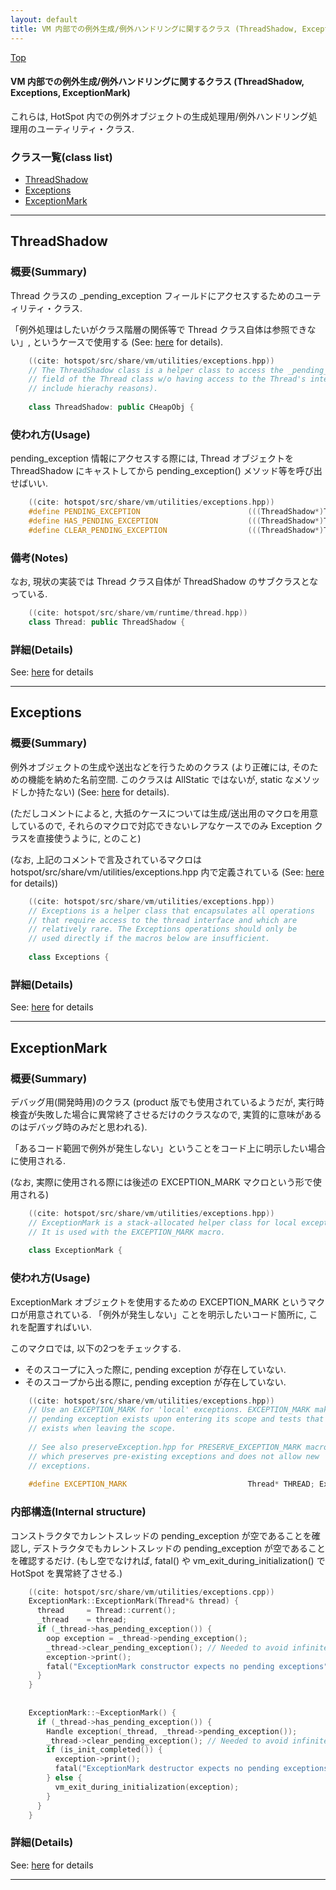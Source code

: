 ```yaml
---
layout: default
title: VM 内部での例外生成/例外ハンドリングに関するクラス (ThreadShadow, Exceptions, ExceptionMark)
---
```

[Top](../index.html)

#### VM 内部での例外生成/例外ハンドリングに関するクラス (ThreadShadow, Exceptions, ExceptionMark)

これらは, HotSpot 内での例外オブジェクトの生成処理用/例外ハンドリング処理用のユーティリティ・クラス.


### クラス一覧(class list)

  * [ThreadShadow](#noCMIfbhWV)
  * [Exceptions](#nozFIE46Ot)
  * [ExceptionMark](#nohNGCftiS)


---
## <a name="noCMIfbhWV" id="noCMIfbhWV">ThreadShadow</a>

### 概要(Summary)
Thread クラスの _pending_exception フィールドにアクセスするためのユーティリティ・クラス.

「例外処理はしたいがクラス階層の関係等で Thread クラス自体は参照できない」, というケースで使用する
(See: [here](no2114VSZ.html) for details).


```cpp
    ((cite: hotspot/src/share/vm/utilities/exceptions.hpp))
    // The ThreadShadow class is a helper class to access the _pending_exception
    // field of the Thread class w/o having access to the Thread's interface (for
    // include hierachy reasons).
    
    class ThreadShadow: public CHeapObj {
```

### 使われ方(Usage)
pending_exception 情報にアクセスする際には, 
Thread オブジェクトを ThreadShadow にキャストしてから
pending_exception() メソッド等を呼び出せばいい.


```cpp
    ((cite: hotspot/src/share/vm/utilities/exceptions.hpp))
    #define PENDING_EXCEPTION                        (((ThreadShadow*)THREAD)->pending_exception())
    #define HAS_PENDING_EXCEPTION                    (((ThreadShadow*)THREAD)->has_pending_exception())
    #define CLEAR_PENDING_EXCEPTION                  (((ThreadShadow*)THREAD)->clear_pending_exception())
```

### 備考(Notes)
なお, 現状の実装では Thread クラス自体が ThreadShadow のサブクラスとなっている.


```cpp
    ((cite: hotspot/src/share/vm/runtime/thread.hpp))
    class Thread: public ThreadShadow {
```




### 詳細(Details)
See: [here](../doxygen/classThreadShadow.html) for details

---
## <a name="nozFIE46Ot" id="nozFIE46Ot">Exceptions</a>

### 概要(Summary)
例外オブジェクトの生成や送出などを行うためのクラス
(より正確には, そのための機能を納めた名前空間. このクラスは AllStatic ではないが, static なメソッドしか持たない)
(See: [here](no2114VSZ.html) for details).

(ただしコメントによると, 
 大抵のケースについては生成/送出用のマクロを用意しているので, 
 それらのマクロで対応できないレアなケースでのみ 
 Exception クラスを直接使うように, 
 とのこと)

(なお, 上記のコメントで言及されているマクロは 
hotspot/src/share/vm/utilities/exceptions.hpp 内で定義されている (See: [here](no3059qOR.html) for details))


```cpp
    ((cite: hotspot/src/share/vm/utilities/exceptions.hpp))
    // Exceptions is a helper class that encapsulates all operations
    // that require access to the thread interface and which are
    // relatively rare. The Exceptions operations should only be
    // used directly if the macros below are insufficient.
    
    class Exceptions {
```




### 詳細(Details)
See: [here](../doxygen/classExceptions.html) for details

---
## <a name="nohNGCftiS" id="nohNGCftiS">ExceptionMark</a>

### 概要(Summary)
デバッグ用(開発時用)のクラス (product 版でも使用されているようだが, 実行時検査が失敗した場合に異常終了させるだけのクラスなので, 実質的に意味があるのはデバッグ時のみだと思われる).

「あるコード範囲で例外が発生しない」ということをコード上に明示したい場合に使用される.

(なお, 実際に使用される際には後述の EXCEPTION_MARK マクロという形で使用される)


```cpp
    ((cite: hotspot/src/share/vm/utilities/exceptions.hpp))
    // ExceptionMark is a stack-allocated helper class for local exception handling.
    // It is used with the EXCEPTION_MARK macro.
    
    class ExceptionMark {
```

### 使われ方(Usage)
ExceptionMark オブジェクトを使用するための EXCEPTION_MARK というマクロが用意されている.
「例外が発生しない」ことを明示したいコード箇所に, これを配置すればいい.

このマクロでは, 以下の2つをチェックする.

* そのスコープに入った際に, pending exception が存在していない.
* そのスコープから出る際に, pending exception が存在していない.


```cpp
    ((cite: hotspot/src/share/vm/utilities/exceptions.hpp))
    // Use an EXCEPTION_MARK for 'local' exceptions. EXCEPTION_MARK makes sure that no
    // pending exception exists upon entering its scope and tests that no pending exception
    // exists when leaving the scope.
    
    // See also preserveException.hpp for PRESERVE_EXCEPTION_MARK macro,
    // which preserves pre-existing exceptions and does not allow new
    // exceptions.
    
    #define EXCEPTION_MARK                           Thread* THREAD; ExceptionMark __em(THREAD);
```

### 内部構造(Internal structure)
コンストラクタでカレントスレッドの pending_exception が空であることを確認し, 
デストラクタでもカレントスレッドの pending_exception が空であることを確認するだけ.
(もし空でなければ, fatal() や vm_exit_during_initialization() で HotSpot を異常終了させる.)


```cpp
    ((cite: hotspot/src/share/vm/utilities/exceptions.cpp))
    ExceptionMark::ExceptionMark(Thread*& thread) {
      thread     = Thread::current();
      _thread    = thread;
      if (_thread->has_pending_exception()) {
        oop exception = _thread->pending_exception();
        _thread->clear_pending_exception(); // Needed to avoid infinite recursion
        exception->print();
        fatal("ExceptionMark constructor expects no pending exceptions");
      }
    }
    
    
    ExceptionMark::~ExceptionMark() {
      if (_thread->has_pending_exception()) {
        Handle exception(_thread, _thread->pending_exception());
        _thread->clear_pending_exception(); // Needed to avoid infinite recursion
        if (is_init_completed()) {
          exception->print();
          fatal("ExceptionMark destructor expects no pending exceptions");
        } else {
          vm_exit_during_initialization(exception);
        }
      }
    }
```




### 詳細(Details)
See: [here](../doxygen/classExceptionMark.html) for details

---
